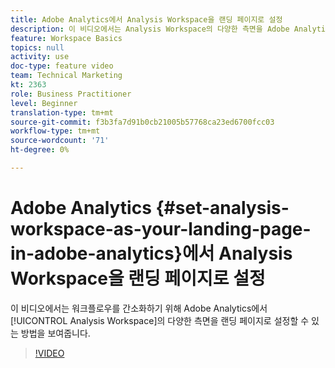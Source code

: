 ```yaml
---
title: Adobe Analytics에서 Analysis Workspace을 랜딩 페이지로 설정
description: 이 비디오에서는 Analysis Workspace의 다양한 측면을 Adobe Analytics의 랜딩 페이지로 설정하여 워크플로우를 간소화하는 방법을 보여줍니다.
feature: Workspace Basics
topics: null
activity: use
doc-type: feature video
team: Technical Marketing
kt: 2363
role: Business Practitioner
level: Beginner
translation-type: tm+mt
source-git-commit: f3b3fa7d91b0cb21005b57768ca23ed6700fcc03
workflow-type: tm+mt
source-wordcount: '71'
ht-degree: 0%

---
```



# Adobe Analytics {#set-analysis-workspace-as-your-landing-page-in-adobe-analytics}에서 Analysis Workspace을 랜딩 페이지로 설정

이 비디오에서는 워크플로우를 간소화하기 위해 Adobe Analytics에서 [!UICONTROL Analysis Workspace]의 다양한 측면을 랜딩 페이지로 설정할 수 있는 방법을 보여줍니다.

>[!VIDEO](https://video.tv.adobe.com/v/25459/?quality=12)
